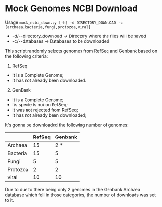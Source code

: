 # Mock Genomes NCBI Download

Usage
    `mock_ncbi_down.py [-h] -d DIRECTORY_DOWNLOAD -c {archaea,bacteria,fungi,protozoa,viral}`
* -d/--directory_download -> Directory where the files will be saved
* -c/--databases -> Databases to be downloaded

This script randomly selects genomes from RefSeq and Genbank based on the following criteria:
1. RefSeq
* It is a Complete Genome;
* It has not already been downloaded.
2. GenBank
* It is a Complete Genome;
* Its specie is not on RefSeq;
* It was not rejected from RefSeq;
* It has not already been downloaded;

It's gonna be downloaded the following number of genomes:

|          | RefSeq | Genbank |
|----------|--------|---------|
| Archaea  |   15   |   2 *   |
| Bacteria |   15   |    5    |
| Fungi    |    5   |    5    |
| Protozoa |    2   |    2    |
| viral    |   10   |    10   |

Due to due to there being only 2 genomes in the Genbank Archaea database which fell in those categories, the number of downloads was set to it.